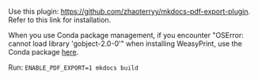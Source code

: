 Use this plugin: https://github.com/zhaoterryy/mkdocs-pdf-export-plugin. Refer to this link for installation.

When you use Conda package management, if you encounter "OSError: cannot load library 'gobject-2.0-0'" when installing WeasyPrint, use the Conda package [here](https://anaconda.org/conda-forge/weasyprint). 

Run: `ENABLE_PDF_EXPORT=1 mkdocs build`